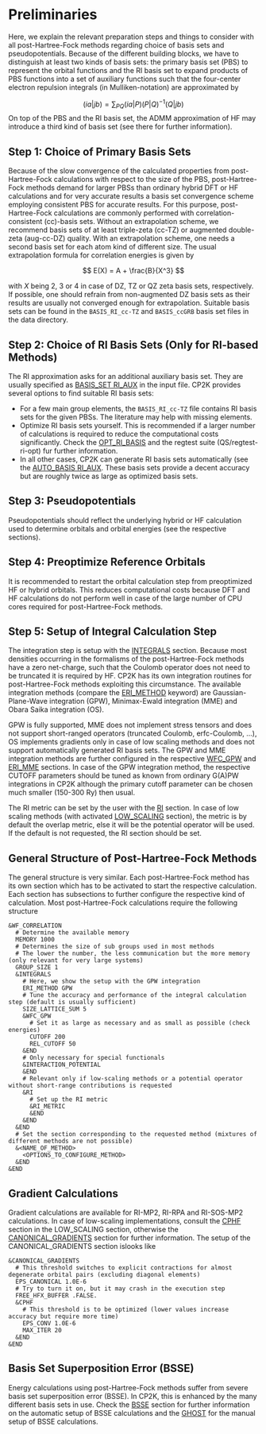 # Preliminaries

Here, we explain the relevant preparation steps and things to consider with all post-Hartree-Fock methods regarding choice of basis sets and pseudopotentials. Because of the different building blocks, we have to distinguish at least two kinds of basis sets: the primary basis set (PBS) to represent the orbital functions and the RI basis set to expand products of PBS functions into a set of auxiliary functions such that the four-center electron repulsion integrals (in Mulliken-notation) are approximated by

$$
(ia|jb)=\sum_{PQ}(ia|P) (P|Q)^{-1} (Q|jb)
$$
On top of the PBS and the RI basis set, the ADMM approximation of HF may introduce a third kind of basis set (see there for further information).

## Step 1: Choice of Primary Basis Sets

Because of the slow convergence of the calculated properties from post-Hartree-Fock calculations with respect to the size of the PBS, post-Hartree-Fock methods demand for larger PBSs than ordinary hybrid DFT or HF calculations and for very accurate results a basis set convergence scheme employing consistent PBS for accurate results. For this purpose, post-Hartree-Fock calculations are commonly performed with correlation-consistent (cc)-basis sets. Without an extrapolation scheme, we recommend basis sets of at least triple-zeta (cc-TZ) or augmented double-zeta (aug-cc-DZ) quality. With an extrapolation scheme, one needs a second basis set for each atom kind of different size. The usual extrapolation formula for correlation energies is given by

$$
E(X) = A + \frac{B}{X^3}
$$

with $X$ being 2, 3 or 4 in case of DZ, TZ or QZ zeta basis sets, respectively. If possible, one should refrain from non-augmented DZ basis sets as their results are usually not converged enough for extrapolation. Suitable basis sets can be found in the `BASIS_RI_cc-TZ` and `BASIS_ccGRB` basis set files in the data directory.

## Step 2: Choice of RI Basis Sets (Only for RI-based Methods)

The RI approximation asks for an additional auxiliary basis set. They are usually specified as [BASIS_SET RI_AUX](#CP2K_INPUT.FORCE_EVAL.SUBSYS.KIND.BASIS_SET) in the input file. CP2K provides several options to find suitable RI basis sets:
- For a few main group elements, the `BASIS_RI_cc-TZ` file contains RI basis sets for the given PBSs. The literature may help with missing elements.
- Optimize RI basis sets yourself. This is recommended if a larger number of calculations is required to reduce the computational costs significantly. Check the [OPT_RI_BASIS](#CP2K_INPUT.FORCE_EVAL.DFT.XC.WF_CORRELATION.RI.OPT_RI_BASIS) and the regtest suite (QS/regtest-ri-opt) fur further information.
- In all other cases, CP2K can generate RI basis sets automatically (see the [AUTO_BASIS RI_AUX](#CP2K_INPUT.FORCE_EVAL.DFT.AUTO_BASIS). These basis sets provide a decent accuracy but are roughly twice as large as optimized basis sets.

## Step 3: Pseudopotentials

Pseudopotentials should reflect the underlying hybrid or HF calculation used to determine orbitals and orbital energies (see the respective sections).

## Step 4: Preoptimize Reference Orbitals

It is recommended to restart the orbital calculation step from preoptimized HF or hybrid orbitals. This reduces computational costs because DFT and HF calculations do not perform well in case of the large number of CPU cores required for post-Hartree-Fock methods.

## Step 5: Setup of Integral Calculation Step

The integration step is setup with the [INTEGRALS](#CP2K_INPUT.FORCE_EVAL.DFT.XC.WF_CORRELATION.INTEGRALS) section. Because most densities occurring in the formalisms of the post-Hartree-Fock methods have a zero net-charge, such that the Coulomb operator does not need to be truncated it is required by HF. CP2K has its own integration routines for post-Hartree-Fock methods exploiting this circumstance. The available integration methods (compare the [ERI_METHOD](#CP2K_INPUT.FORCE_EVAL.DFT.XC.WF_CORRELATION.INTEGRALS.ERI_METHOD) keyword) are Gaussian-Plane-Wave integration (GPW), Minimax-Ewald integration (MME) and Obara Saika integration (OS).

GPW is fully supported, MME does not implement stress tensors and does not support short-ranged operators (truncated Coulomb, erfc-Coulomb, ...), OS implements gradients only in case of low scaling methods and does not support automatically generated RI basis sets. The GPW and MME integration methods are further configured in the respective [WFC_GPW](#CP2K_INPUT.FORCE_EVAL.DFT.XC.WF_CORRELATION.INTEGRALS.WFC_GPW) and [ERI_MME](#CP2K_INPUT.FORCE_EVAL.DFT.XC.WF_CORRELATION.INTEGRALS.ERI_MME) sections. In case of the GPW integration method, the respective CUTOFF parameters should be tuned as known from ordinary G(A)PW integrations in CP2K although the primary cutoff parameter can be chosen much smaller (150-300 Ry) then usual.

The RI metric can be set by the user with the [RI](#CP2K_INPUT.FORCE_EVAL.DFT.XC.WF_CORRELATION.RI) section. In case of low scaling methods (with activated [LOW_SCALING](#CP2K_INPUT.FORCE_EVAL.DFT.XC.WF_CORRELATION.LOW_SCALING) section), the metric is by default the overlap metric, else it will be the potential operator will be used. If the default is not requested, the RI section should be set.

## General Structure of Post-Hartree-Fock Methods

The general structure is very similar. Each post-Hartree-Fock method has its own section which has to be activated to start the respective calculation. Each section has subsections to further configure the respective kind of calculation. Most post-Hartree-Fock calculations require the following structure

```none
&WF_CORRELATION
  # Determine the available memory
  MEMORY 1000
  # Determines the size of sub groups used in most methods
  # The lower the number, the less communication but the more memory (only relevant for very large systems)
  GROUP_SIZE 1
  &INTEGRALS
    # Here, we show the setup with the GPW integration
    ERI_METHOD GPW
    # Tune the accuracy and performance of the integral calculation step (default is usually sufficient)
    SIZE_LATTICE_SUM 5
    &WFC_GPW
      # Set it as large as necessary and as small as possible (check energies)
      CUTOFF 200
      REL_CUTOFF 50
    &END
    # Only necessary for special functionals
    &INTERACTION_POTENTIAL
    &END
    # Relevant only if low-scaling methods or a potential operator without short-range contributions is requested
    &RI
      # Set up the RI metric
      &RI_METRIC
      &END
    &END
  &END
  # Set the section corresponding to the requested method (mixtures of different methods are not possible)
  &<NAME_OF_METHOD>
    <OPTIONS_TO_CONFIGURE_METHOD>
  &END
&END
```

## Gradient Calculations

Gradient calculations are available for RI-MP2, RI-RPA and RI-SOS-MP2 calculations. In case of low-scaling implementations, consult the [CPHF](#CP2K_INPUT.FORCE_EVAL.DFT.XC.WF_CORRELATION.LOW_SCALING.CPHF) section in the LOW_SCALING section, otherwise the [CANONICAL_GRADIENTS](#CP2K_INPUT.FORCE_EVAL.DFT.XC.WF_CORRELATION.CANONICAL_GRADIENTS) section for further information. The setup of the CANONICAL_GRADIENTS section islooks like

```none
&CANONICAL_GRADIENTS
  # This threshold switches to explicit contractions for almost degenerate orbital pairs (excluding diagonal elements)
  EPS_CANONICAL 1.0E-6
  # Try to turn it on, but it may crash in the execution step
  FREE_HFX_BUFFER .FALSE.
  &CPHF
    # This threshold is to be optimized (lower values increase accuracy but require more time)
    EPS_CONV 1.0E-6
    MAX_ITER 20
  &END
&END
```

## Basis Set Superposition Error (BSSE)

Energy calculations using post-Hartree-Fock methods suffer from severe basis set superposition error (BSSE). In CP2K, this is enhanced by the many different basis sets in use. Check the [BSSE](#CP2K_INPUT.FORCE_EVAL.BSSE) section for further information on the automatic setup of BSSE calculations and the [GHOST](#CP2K_INPUT.FORCE_EVAL.SUBSYS.KIND.GHOST) for the manual setup of BSSE calculations.
